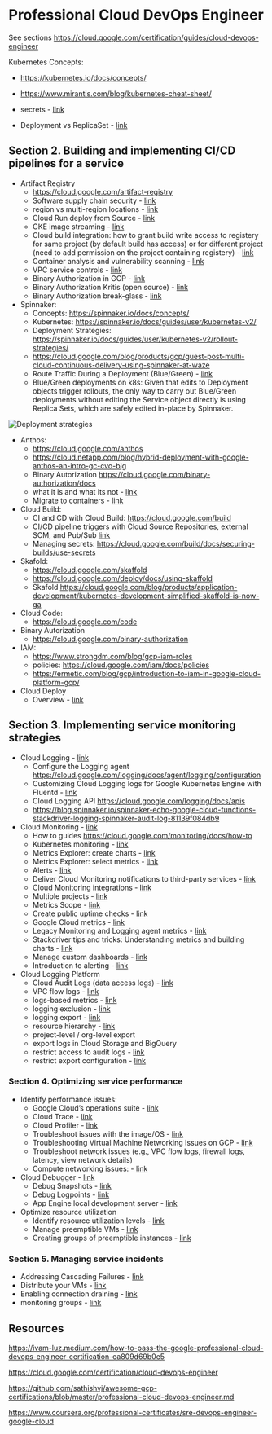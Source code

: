 # Professional Cloud DevOps Engineer
See sections https://cloud.google.com/certification/guides/cloud-devops-engineer

Kubernetes Concepts:
- https://kubernetes.io/docs/concepts/
- https://www.mirantis.com/blog/kubernetes-cheat-sheet/
- secrets - [link](https://kubernetes.io/docs/concepts/configuration/secret/)

- Deployment vs ReplicaSet - [link](https://stackoverflow.com/questions/69448131/kubernetes-whats-the-difference-between-deployment-and-replica-set)


## Section 2. Building and implementing CI/CD pipelines for a service
- Artifact Registry
  - https://cloud.google.com/artifact-registry
  - Software supply chain security - [link](https://cloud.google.com/software-supply-chain-security/docs/overview)
  - region vs multi-region locations - [link](https://cloud.google.com/artifact-registry/docs/repositories/repo-locations)
  - Cloud Run deploy from Source - [link](https://cloud.google.com/run/docs/deploying-source-code)
  - GKE image streaming - [link](https://cloud.google.com/kubernetes-engine/docs/how-to/image-streaming)
  - Cloud build integration: how to grant build write access to registery for same project (by default build has access) or for different project (need to add permission on the project containing registery) - [link](https://cloud.google.com/artifact-registry/docs/configure-cloud-build)
  - Container analysis and vulnerability scanning - [link](https://cloud.google.com/artifact-registry/docs/analysis)
  - VPC service controls - [link](https://cloud.google.com/vpc-service-controls/docs/overview)
  - Binary Authorization in GCP - [link](https://cloud.google.com/binary-authorization/docs/overview)
  - Binary Authorization Kritis (open source) - [link](https://github.com/grafeas/kritis/blob/master/docs/binary-authorization.md)
  - Binary Authorization break-glass - [link](https://cloud.google.com/binary-authorization/docs/using-breakglass)
- Spinnaker:
  - Concepts: https://spinnaker.io/docs/concepts/
  - Kubernetes: https://spinnaker.io/docs/guides/user/kubernetes-v2/
  - Deployment Strategies: https://spinnaker.io/docs/guides/user/kubernetes-v2/rollout-strategies/ 
  - https://cloud.google.com/blog/products/gcp/guest-post-multi-cloud-continuous-delivery-using-spinnaker-at-waze
  - Route Traffic During a Deployment (Blue/Green) - [link](https://spinnaker.io/docs/guides/user/kubernetes-v2/traffic-management/#route-traffic-during-a-deployment-bluegreen)
  - Blue/Green deployments on k8s: Given that edits to Deployment objects trigger rollouts, the only way to carry out Blue/Green deployments without editing the Service object directly is using Replica Sets, which are safely edited in-place by Spinnaker.


![Deployment strategies](https://user-images.githubusercontent.com/1645304/188506941-cc3b57fc-6a08-4ebb-bc82-b40ec1d9bcd6.png)

- Anthos:
  - https://cloud.google.com/anthos
  - https://cloud.netapp.com/blog/hybrid-deployment-with-google-anthos-an-intro-gc-cvo-blg
  - Binary Autorization https://cloud.google.com/binary-authorization/docs
  - what it is and what its not - [link](https://medium.com/fourcast-premier-google-cloud-partner/laying-my-hands-on-anthos-what-it-is-and-what-its-not-b4a2efbe6d67)
  - Migrate to containers - [link](https://cloud.google.com/migrate/containers)
- Cloud Build:
  - CI and CD with Cloud Build: https://cloud.google.com/build
  - CI/CD pipeline triggers with Cloud Source Repositories, external SCM, and Pub/Sub [link](https://cloud.google.com/build/docs/automating-builds/create-manage-triggers#whats_next)
  - Managing secrets: https://cloud.google.com/build/docs/securing-builds/use-secrets
- Skafold:
  - https://cloud.google.com/skaffold
  - https://cloud.google.com/deploy/docs/using-skaffold
  - Skafold https://cloud.google.com/blog/products/application-development/kubernetes-development-simplified-skaffold-is-now-ga
- Cloud Code:
  - https://cloud.google.com/code
- Binary Autorization
  - https://cloud.google.com/binary-authorization
- IAM:
  - https://www.strongdm.com/blog/gcp-iam-roles
  - policies: https://cloud.google.com/iam/docs/policies
  - https://ermetic.com/blog/gcp/introduction-to-iam-in-google-cloud-platform-gcp/
- Cloud Deploy
  - Overview - [link](https://cloud.google.com/deploy/docs/overview)
## Section 3. Implementing service monitoring strategies
- Cloud Logging - [link](https://cloud.google.com/logging)
  - Configure the Logging agent https://cloud.google.com/logging/docs/agent/logging/configuration
  - Customizing Cloud Logging logs for Google Kubernetes Engine with Fluentd - [link](https://cloud.google.com/architecture/customizing-stackdriver-logs-fluentd)
  - Cloud Logging API https://cloud.google.com/logging/docs/apis
  - https://blog.spinnaker.io/spinnaker-echo-google-cloud-functions-stackdriver-logging-spinnaker-audit-log-81139f084db9
- Cloud Monitoring - [link](https://cloud.google.com/monitoring)
  - How to guides https://cloud.google.com/monitoring/docs/how-to
  - Kubernetes monitoring - [link](https://cloud.google.com/stackdriver/docs/solutions/gke/observing)
  - Metrics Explorer: create charts - [link](https://cloud.google.com/monitoring/charts/metrics-explorer)
  - Metrics Explorer: select metrics - [link](https://cloud.google.com/monitoring/charts/metrics-selector)
  - Alerts - [link](https://cloud.google.com/monitoring/alerts)
  - Deliver Cloud Monitoring notifications to third-party services - [link](https://cloud.google.com/community/tutorials/delivering-cloud-monitoring-notifications-to-third-party-services)
  - Cloud Monitoring integrations - [link](https://cloud.google.com/monitoring/agent/integrations)
  - Multiple projects - [link](https://cloud.google.com/monitoring/settings)
  - Metrics Scope - [link](https://cloud.google.com/monitoring/settings/manage-api)
  - Create public uptime checks - [link](https://cloud.google.com/monitoring/uptime-checks/)
  - Google Cloud metrics - [link](https://cloud.google.com/monitoring/api/metrics_gcp)
  - Legacy Monitoring and Logging agent metrics - [link](https://cloud.google.com/monitoring/api/metrics_agent)
  - Stackdriver tips and tricks: Understanding metrics and building charts - [link](https://cloud.google.com/blog/products/management-tools/stackdriver-tips-and-tricks-understanding-metrics-and-building-charts)
  - Manage custom dashboards - [link](https://cloud.google.com/monitoring/charts/dashboards)
  - Introduction to alerting - [link](https://cloud.google.com/monitoring/alerts/)
- Cloud Logging Platform
  - Cloud Audit Logs (data access logs) - [link](https://cloud.google.com/logging/docs/audit)
  - VPC flow logs - [link](https://cloud.google.com/vpc/docs/using-flow-logs)
  - logs-based metrics - [link](https://cloud.google.com/logging/docs/logs-based-metrics)
  - logging exclusion - [link](https://cloud.google.com/logging/docs/routing/overview#exclusions)
  - logging export - [link](https://cloud.google.com/logging/docs/export/configure_export_v2)
  - resource hierarchy - [link](https://cloud.google.com/resource-manager/docs/cloud-platform-resource-hierarchy)
  - project-level / org-level export
  - export logs in Cloud Storage and BigQuery 
  - restrict access to audit logs - [link](https://cloud.google.com/logging/docs/audit/configure-data-access)
  - restrict export configuration - [link](https://cloud.google.com/compute/docs/images/restricting-image-access)

### Section 4. Optimizing service performance
- Identify performance issues:
  - Google Cloud’s operations suite - [link](https://cloud.google.com/blog/topics/developers-practitioners/introduction-google-clouds-operations-suite)
  - Cloud Trace - [link](https://cloud.google.com/trace)
  - Cloud Profiler - [link](https://cloud.google.com/profiler/docs)
  - Troubleshoot issues with the image/OS - [link](https://cloud.google.com/artifact-registry/docs/docker/troubleshoot)
  - Troubleshooting Virtual Machine Networking Issues on GCP - [link](https://cloudacademy.com/course/troubleshooting-virtual-machine-networking-issues-gcp-2801/ssh-errors/)
  - Troubleshoot network issues (e.g., VPC flow logs, firewall logs, latency, view network details)
  - Compute networking issues: - [link](https://cloud.google.com/compute/docs/troubleshooting/troubleshooting-networking)
- Cloud Debugger - [link](https://cloud.google.com/debugger/docs)
  - Debug Snapshots - [link](https://cloud.google.com/debugger/docs/using/snapshots)
  - Debug Logpoints - [link](https://cloud.google.com/debugger/docs/using/logpoints)
  - App Engine local development server - [link](https://cloud.google.com/appengine/docs/legacy/standard/python/tools/using-local-server)
- Optimize resource utilization
  - Identify resource utilization levels - [link](https://cloudacademy.com/course/optimizing-resource-utilization-on-gcp-1466/identifying-resource-utilization-levels/)
  - Manage preemptible VMs - [link](https://cloud.google.com/compute/docs/instances/preemptible)
  - Creating groups of preemptible instances - [link](https://cloud.google.com/compute/docs/instance-groups/creating-groups-of-managed-instances#creating_groups_of_preemptible_instances)


### Section 5. Managing service incidents
- Addressing Cascading Failures - [link](https://sre.google/sre-book/addressing-cascading-failures/)
- Distribute your VMs - [link](https://cloud.google.com/compute/docs/tutorials/robustsystems#distribute)
- Enabling connection draining - [link](https://cloud.google.com/load-balancing/docs/enabling-connection-draining)
- monitoring groups - [link](https://cloud.google.com/compute/docs/instance-groups/creating-groups-of-managed-instances#monitoring_groups%29)

## Resources
https://ivam-luz.medium.com/how-to-pass-the-google-professional-cloud-devops-engineer-certification-ea809d69b0e5

https://cloud.google.com/certification/cloud-devops-engineer

https://github.com/sathishvj/awesome-gcp-certifications/blob/master/professional-cloud-devops-engineer.md

https://www.coursera.org/professional-certificates/sre-devops-engineer-google-cloud


